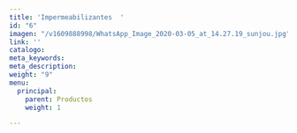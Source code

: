 ```yaml
---
title: 'Impermeabilizantes  '
id: "6"
imagen: "/v1609888998/WhatsApp_Image_2020-03-05_at_14.27.19_sunjou.jpg"
link: ''
catalogo: 
meta_keywords: 
meta_description: 
weight: "9"
menu:
  principal:
    parent: Productos
    weight: 1

---
```

